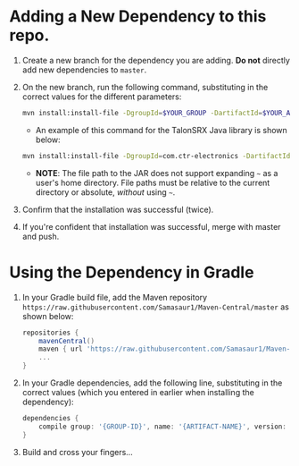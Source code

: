 # Adding a New Dependency to this repo.

1. Create a new branch for the dependency you are adding. **Do not** directly add new dependencies to `master`.
2. On the new branch, run the following command, substituting in the correct values for the different parameters:
    ```bash
    mvn install:install-file -DgroupId=$YOUR_GROUP -DartifactId=$YOUR_ARTIFACT -Dversion=$YOUR_VERSION -Dfile=$YOUR_JAR_FILE -Dpackaging=jar -DgeneratePom=true -DlocalRepositoryPath=. -DcreateChecksum=true
    ```

    * An example of this command for the TalonSRX Java library is shown below:

    ```bash
    mvn install:install-file -DgroupId=com.ctr-electronics -DartifactId=TalonSRXLibJava -Dversion=4.4.1.8 -Dfile=TalonSRXLibJava.jar -Dpackaging=jar -DgeneratePom=true -DlocalRepositoryPath=. -DcreateChecksum=true
    ```
   * **NOTE**: The file path to the JAR does not support expanding `~` as a user's home directory. File paths must be relative to the current directory or absolute, *without* using `~`.
3. Confirm that the installation was successful (twice).
4. If you're confident that installation was successful, merge with master and push.

# Using the Dependency in Gradle

1. In your Gradle build file, add the Maven repository `https://raw.githubusercontent.com/Samasaur1/Maven-Central/master` as shown below:

    ```groovy
    repositories {
        mavenCentral()
        maven { url 'https://raw.githubusercontent.com/Samasaur1/Maven-Central/master' }
        ...
    }
    ```

2. In your Gradle dependencies, add the following line, substituting in the correct values (which you entered in earlier when installing the dependency):

    ```groovy
    dependencies {
        compile group: '{GROUP-ID}', name: '{ARTIFACT-NAME}', version: '{VERSION}'
    }
    ```

3. Build and cross your fingers…
